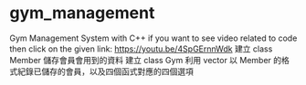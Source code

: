 # gym_management
Gym Management System with C++ if you want to see video related to code then click on the given link: https://youtu.be/4SpGErnnWdk
建立 class Member 儲存會員會用到的資料
建立 class Gym 利用 vector<Member> 以 Member 的格式紀錄已儲存的會員，以及四個函式對應的四個選項